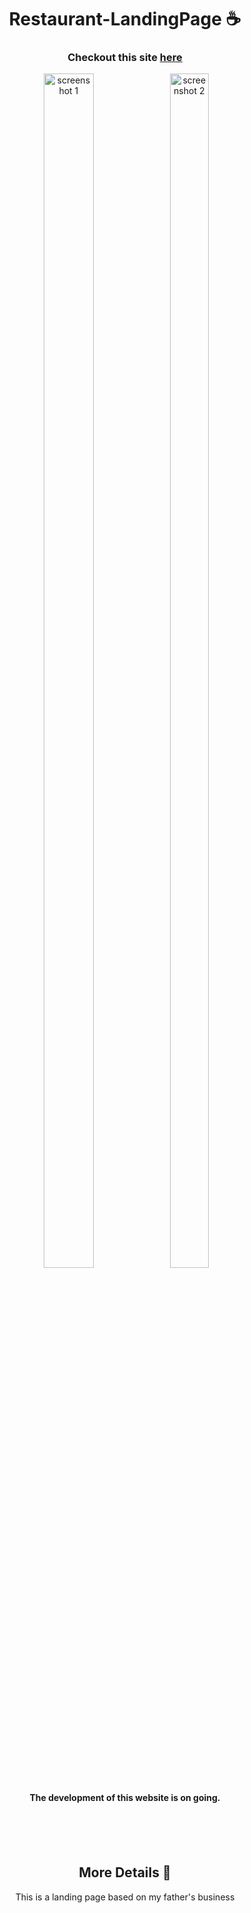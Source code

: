 <h1 align="center">
  Restaurant-LandingPage ☕  
</h1>

<h3 align="center">
  Checkout this site
  <a href= "https://lucas-tito.github.io/Restaurant-LandingPage/"> here</a>
</h3>



<p align="center">
  <img src="https://user-images.githubusercontent.com/61806906/219882193-cbe002f9-c30d-4358-89df-32f0e02de820.png" alt="screenshot 1" width="40%" height="70%"/>
  <img src="https://user-images.githubusercontent.com/61806906/219944055-9a5e4f7b-4a20-409b-8298-ecb254957137.png" alt="screenshot 2" width="35%" height="70%"/>
</p>



<h4 align="center">
  The development of this website is on going.
</h4>

<br><br><br>
<h2 align="center">
  More Details 📃
</h2>

<p align="center">
  This is a landing page based on my father's business
</p>
